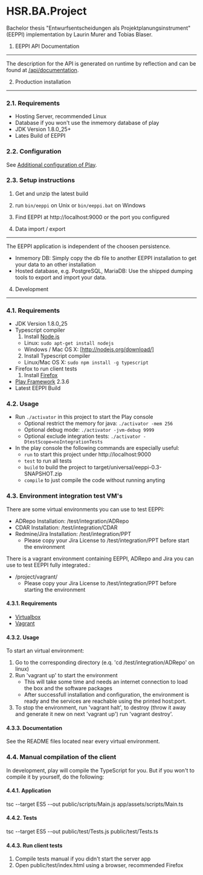 HSR.BA.Project
==============

Bachelor thesis "Entwurfsentscheidungen als Projektplanungsinstrument" (EEPPI) implementation
by Laurin Murer and Tobias Blaser.



1. EEPPI API Documentation
--------------------------

The description for the API is generated on runtime by reflection and
can be found at [/api/documentation](http://localhost:9000/api/documentation).



2. Production installation
--------------------------

### 2.1. Requirements

* Hosting Server, recommended Linux
* Database if you won't use the inmemory database of play
* JDK Version 1.8.0_25+
* Lates Build of EEPPI


### 2.2. Configuration

See [Additional configuration of Play](https://www.playframework.com/documentation/2.3.x/ProductionConfiguration).


### 2.3. Setup instructions

1. Get and unzip the latest build
2. run `bin/eeppi` on Unix or `bin/eeppi.bat` on Windows
3. Find EEPPI at http://localhost:9000 or the port you configured



3. Data import / export
-----------------------

The EEPPI application is independent of the choosen persistence.

* Inmemory DB: Simply copy the db file to another EEPPI installation to get your data to an other installation
* Hosted database, e.g. PostgreSQL, MariaDB: Use the shipped dumping tools to export and import your data.



4. Development
--------------

### 4.1. Requirements

* JDK Version 1.8.0_25
* Typescript compiler
  1. Install [Node.js](http://nodejs.org/)
  	* Linux: `sudo apt-get install nodejs`
  	* Windows / Mac OS X: [http://nodejs.org/download/]
  2. Install Typescript compiler
  	* Linux/Mac OS X:  `sudo npm install -g typescript`
* Firefox to run client tests
  1. Install [Firefox](https://www.mozilla.org/)
* [Play Framework](https://www.playframework.com/documentation/2.3.6/Installing) 2.3.6
* Latest EEPPI Build


### 4.2. Usage
* Run `./activator` in this project to start the Play console
  * Optional restrict the memory for java: `./activator -mem 256`
  * Optional debug mode: `./activator -jvm-debug 9999`
  * Optional exclude integration tests: `./activator -DtestScope=noIntegrationTests`
* In the play console the following commands are especially useful:
  * `run` to start this project under http://localhost:9000
  * `test` to run all tests
  * `build` to build the project to target/universal/eeppi-0.3-SNAPSHOT.zip
  * `compile` to just compile the code without running anyting


### 4.3. Environment integration test VM's

There are some virtual environments you can use to test EEPPI:

- ADRepo Installation: /test/integration/ADRepo
- CDAR Installation: /test/integration/CDAR
- Redmine/Jira Installation: /test/integration/PPT
	* Please copy your Jira License to /test/integration/PPT before start the environment

There is a vagrant environment containing EEPPI, ADRepo and Jira you can use to test EEPPI fully integrated.:
- /project/vagrant/
	* Please copy your Jira License to /test/integration/PPT before starting the environment


#### 4.3.1. Requirements

- [Virtualbox](https://www.virtualbox.org)
- [Vagrant](www.vagrantup.com)


#### 4.3.2. Usage

To start an virtual environment:

1. Go to the corresponding directory (e.q. 'cd /test/integration/ADRepo' on linux)
2. Run 'vagrant up' to start the environment
	- This will take some time and needs an internet connection to load the box and the software packages
	- After successfull installation and configuration, the environment is ready and the services are reachable using the printed host:port.
3. To stop the environment, run 'vagrant halt', to destroy (throw it away and generate it new on next 'vagrant up') run 'vagrant destroy'.


#### 4.3.3. Documentation

See the README files located near every virtual environment.



### 4.4. Manual compilation of the client

In development, play will compile the TypeScript for you. But if you won't to compile it by yourself, do the following:


#### 4.4.1. Application

tsc --target ES5 --out public/scripts/Main.js app/assets/scripts/Main.ts


#### 4.4.2. Tests

tsc --target ES5 --out public/test/Tests.js public/test/Tests.ts


#### 4.4.3. Run client tests

1. Compile tests manual if you didn't start the server app
2. Open public/test/index.html using a browser, recommended Firefox